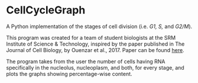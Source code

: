 # CellCycleGraph

A Python implementation of the stages of cell division (i.e. _G1, S,_ and _G2/M_).

This program was created for a team of student biologists at the SRM Institute of Science & Technology, inspired by the paper published in The Journal of Cell Biology, by Ouenzar et al., 2017.
Paper can be found [here](https://www.researchgate.net/publication/317848337_Cell_cycle-dependent_spatial_segregation_of_telomerase_from_sites_of_DNA_damage "Cell cycle-dependent spatial segregation of telomerase from sites of DNA damage").

The program takes from the user the number of cells having RNA specifically in the nucleolus, nucleoplasm, and both, for every stage, and plots the graphs showing percentage-wise content.

